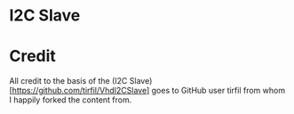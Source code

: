 # I2C Slave

# Credit
All credit to the basis of the (I2C Slave)[https://github.com/tirfil/VhdI2CSlave] goes to GitHub user tirfil
from whom I happily forked the content from.
